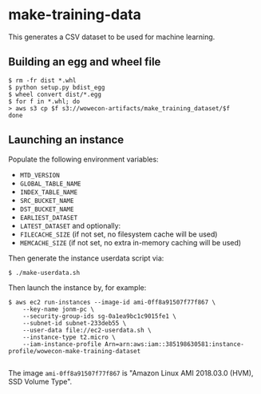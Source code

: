 # make-training-data

This generates a CSV dataset to be used for machine learning.

## Building an egg and wheel file

```
$ rm -fr dist *.whl
$ python setup.py bdist_egg
$ wheel convert dist/*.egg
$ for f in *.whl; do
> aws s3 cp $f s3://wowecon-artifacts/make_training_dataset/$f
done
```

## Launching an instance

Populate the following environment variables:
* `MTD_VERSION`
* `GLOBAL_TABLE_NAME`
* `INDEX_TABLE_NAME`
* `SRC_BUCKET_NAME`
* `DST_BUCKET_NAME`
* `EARLIEST_DATASET`
* `LATEST_DATASET`
and optionally:
* `FILECACHE_SIZE` (if not set, no filesystem cache will be used)
* `MEMCACHE_SIZE` (if not set, no extra in-memory caching will be used)

Then generate the instance userdata script via:
```
$ ./make-userdata.sh
```

Then launch the instance by, for example:
```
$ aws ec2 run-instances --image-id ami-0ff8a91507f77f867 \
    --key-name jonm-pc \
    --security-group-ids sg-0a1ea9bc1c9015fe1 \
    --subnet-id subnet-233deb55 \
    --user-data file://ec2-userdata.sh \
    --instance-type t2.micro \
    --iam-instance-profile Arn=arn:aws:iam::385198630581:instance-profile/wowecon-make-training-dataset
    
```

The image `ami-0ff8a91507f77f867` is "Amazon Linux AMI 2018.03.0 (HVM),
SSD Volume Type". 